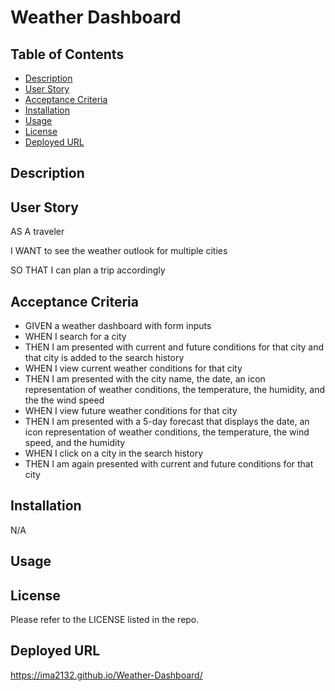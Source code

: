 # Weather Dashboard
## Table of Contents 
- [Description](#description)
- [User Story](#user-story)
- [Acceptance Criteria](#acceptance-criteria)
- [Installation](#installation)
- [Usage](#usage)
- [License](#license)
- [Deployed URL](#deployed-url)

## Description 

## User Story
AS A traveler

I WANT to see the weather outlook for multiple cities

SO THAT I can plan a trip accordingly

## Acceptance Criteria
* GIVEN a weather dashboard with form inputs
* WHEN I search for a city
* THEN I am presented with current and future conditions for that city and that city is added to the search history
* WHEN I view current weather conditions for that city
* THEN I am presented with the city name, the date, an icon representation of weather conditions, the 
temperature, the humidity, and the the wind speed
* WHEN I view future weather conditions for that city
* THEN I am presented with a 5-day forecast that displays the date, an icon representation of weather 
conditions, the temperature, the wind speed, and the humidity
* WHEN I click on a city in the search history
* THEN I am again presented with current and future conditions for that city

## Installation 
N/A

## Usage

## License
Please refer to the LICENSE listed in the repo. 

## Deployed URL
https://ima2132.github.io/Weather-Dashboard/ 
